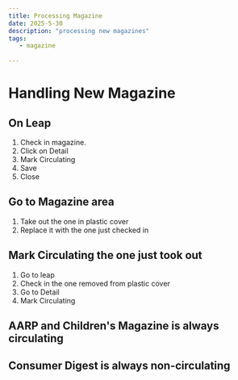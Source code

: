 ```yaml
---
title: Processing Magazine
date: 2025-5-30
description: "processing new magazines"
tags:
   - magazine 
   
---
```


# Handling New Magazine

## On Leap
1. Check in magazine.
2. Click on Detail
3. Mark Circulating
4. Save
5. Close

## Go to Magazine area
1. Take out the one in plastic cover
2. Replace it with the one just checked in

## Mark Circulating the one just took out
1. Go to leap
2. Check in the one removed from plastic cover
3. Go to Detail
4. Mark Circulating

## AARP and Children's Magazine is always circulating

## Consumer Digest is always non-circulating

   
   
